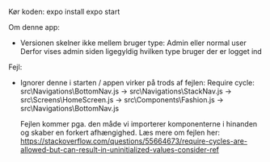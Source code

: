 Kør koden: expo install
           expo start

Om denne app:
- Versionen skelner ikke mellem bruger type: Admin eller normal user
           Derfor vises admin siden ligegyldig hvilken type bruger der er logget ind

Fejl:
- Ignorer denne i starten / appen virker på trods af fejlen:
  Require cycle: src\Navigations\BottomNav.js -> src\Navigations\StackNav.js -> src\Screens\HomeScreen.js -> src\Components\Fashion.js ->   src\Navigations\BottomNav.js

  Fejlen kommer pga. den måde vi importerer komponenterne i hinanden og skaber en forkert afhængighed.
  Læs mere om fejlen her: https://stackoverflow.com/questions/55664673/require-cycles-are-allowed-but-can-result-in-uninitialized-values-consider-ref 

